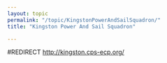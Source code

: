 ```yaml
---
layout: topic
permalink: "/topic/KingstonPowerAndSailSquadron/"
title: "Kingston Power And Sail Squadron"

---
```


#REDIRECT http://kingston.cps-ecp.org/
